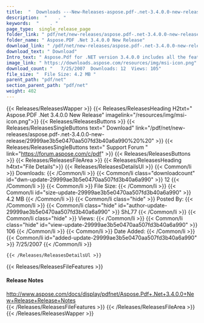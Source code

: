 ```yaml
---
title:  "  Downloads ---New-Releases-aspose.pdf-.net-3.4.0.0-new-release . " 
description:  "    . " 
keywords:  "    . " 
page_type:  single_release_page
folder_link: " pdf/net/new-releases/aspose.pdf-.net-3.4.0.0-new-release/"
folder_name: " Aspose.PDF .Net 3.4.0.0 New Release"
download_link: " /pdf/net/new-releases/aspose.pdf-.net-3.4.0.0-new-release/29999ae3b5e0470aa507fd3b40a6a990"
download_text: " Download"
Intro_text: " Aspose.Pdf for .NET version 3.4.0.0 includes all the features provided in Hotfix..."
image_link: " https://downloads.aspose.com/resources/img/msi-icon.png"
download_count: "   7/25/2007  Downloads: 12  Views: 105"
file_size: "  File Size: 4.2 MB "
parent_path: "pdf/net"
section_parent_path: "pdf/net"
weight: 402 
---
```


{{< Releases/ReleasesWapper >}}
  {{< Releases/ReleasesHeading H2txt=" Aspose.PDF .Net 3.4.0.0 New Release" imagelink="/resources/img/msi-icon.png">}}
  {{< Releases/ReleasesButtons >}}
    {{< Releases/ReleasesSingleButtons text=" Download" link="/pdf/net/new-releases/aspose.pdf-.net-3.4.0.0-new-release/29999ae3b5e0470aa507fd3b40a6a990%20%20" >}}
    {{< Releases/ReleasesSingleButtons text=" Support Forum " link="https://forum.aspose.com/c/pdf" >}}
  {{< Releases/ReleasesButtons >}}
  {{< Releases/ReleasesFileArea >}}
    {{< Releases/ReleasesHeading h4txt="File Details">}}
    {{< Releases/ReleasesDetailsUl >}}
            {{< Common/li  >}} Downloads: {{< /Common/li >}} 
      {{< Common/li class="downloadcount" id="dwn-update-29999ae3b5e0470aa507fd3b40a6a990" >}} 12 {{< /Common/li >}} 
      {{< Common/li  >}} File Size: {{< /Common/li >}} 
      {{< Common/li id="size-update-29999ae3b5e0470aa507fd3b40a6a990" >}} 4.2 MB {{< /Common/li >}} 
      {{< Common/li  class="hide" >}} Posted By: {{< /Common/li >}} 
      {{< Common/li class="hide" id="author-update-29999ae3b5e0470aa507fd3b40a6a990" >}} ShL77 {{< /Common/li >}} 
      {{< Common/li class="hide"  >}} Views: {{< /Common/li >}} 
      {{< Common/li class="hide" id="view-update-29999ae3b5e0470aa507fd3b40a6a990" >}} 106 {{< /Common/li >}} 
      {{< Common/li  >}} Date Added: {{< /Common/li >}} 
      {{< Common/li id="added-update-29999ae3b5e0470aa507fd3b40a6a990" >}} 7/25/2007 {{< /Common/li >}} 

    {{< /Releases/ReleasesDetailsUl >}}

  {{< Releases/ReleasesFileFeatures >}}
      <h4>Release Notes</h4><div><a href="http://www.aspose.com/docs/display/pdfnet/Aspose.Pdf+.Net+3.4.0.0+New+Release+Release+Notes">http://www.aspose.com/docs/display/pdfnet/Aspose.Pdf+.Net+3.4.0.0+New+Release+Release+Notes</a></div>
  {{< /Releases/ReleasesFileFeatures >}}
 {{< /Releases/ReleasesFileArea >}}
{{< /Releases/ReleasesWapper >}}


